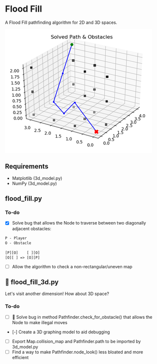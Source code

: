 # Flood Fill
A Flood Fill pathfinding algorithm for 2D and 3D spaces.

![alt text](https://raw.githubusercontent.com/jonathanredeker/flood-fill/master/model_example.png "3d_model.py modelling the solved path and obstacles")

## Requirements
- Matplotlib (3d_model.py)
- NumPy (3d_model.py)

## flood_fill.py

### To-do
- [x] Solve bug that allows the Node to traverse between two diagonally adjacent obstacles:
```
P - Player
O - Obstacle

[P][O]    [ ][O]
[O][ ] => [O][P]
```
- [ ] Allow the algorithm to check a non-rectangular/uneven map

## :rocket: flood_fill_3d.py
Let's visit another dimension! How about 3D space?

### To-do
- [ ] :bug: Solve bug in method Pathfinder.check_for_obstacle() that allows the Node to make illegal moves
- [-] Create a 3D graphing model to aid debugging
- [ ] Export Map.collision_map and Pathfinder.path to be imported by 3d_model.py
- [ ] Find a way to make Pathfinder.node_look() less bloated and more efficient
